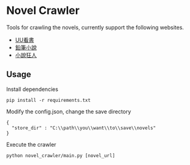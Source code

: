 # Novel Crawler

Tools for crawling the novels, currently support the following websites.
* [UU看書](https://tw.uukanshu.com/)
* [鉛筆小說](https://www.x23qb.com/)
* [小說狂人](https://czbooks.net)

## Usage

Install dependencies
```
pip install -r requirements.txt
```

Modify the config.json, change the save directory
```
{
  "store_dir" : "C:\\path\\you\\want\\to\\save\\novels"
}
```

Execute the crawler
```
python novel_crawler/main.py [novel_url]
```
